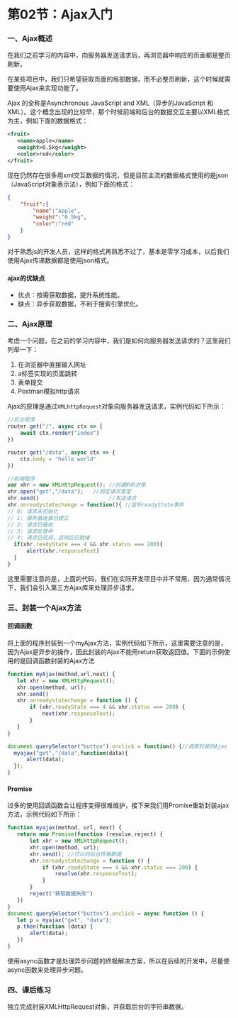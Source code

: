 # 第02节：Ajax入门

### 一、Ajax概述

在我们之前学习的内容中，向服务器发送请求后，再浏览器中响应的页面都是整页刷新。

在某些项目中，我们只希望获取页面的局部数据，而不必整页刷新，这个时候就需要使用Ajax来实现功能了。

Ajax 的全称是Asynchronous JavaScript and XML（异步的JavaScript 和 XML）。这个概念出现的比较早，那个时候前端和后台的数据交互主要以XML格式为主，例如下面的数据格式：

``` xml
<fruit>
   <name>apple</name>
   <weight>0.5kg</weight>
   <color>red</color>
</fruit>
```

现在仍然存在很多用xml交互数据的情况，但是目前主流的数据格式使用的是json（JavaScript对象表示法），例如下面的格式：

``` json
{
    "fruit":{
        "name":"apple",
        "weight":"0.5kg",
        "color":"red"
    }
}
```

对于熟悉js的开发人员，这样的格式再熟悉不过了，基本是零学习成本，以后我们使用Ajax传递数据都是使用json格式。

#### ajax的优缺点

* 优点：按需获取数据，提升系统性能。
* 缺点：异步获取数据，不利于搜索引擎优化。

### 二、Ajax原理

考虑一个问题，在之前的学习内容中，我们是如何向服务器发送请求的？这里我们列举一下：

1. 在浏览器中直接输入网址
2. a标签实现的页面跳转
3. 表单提交
4. Postman模拟http请求

Ajax的原理是通过`XMLhttpRequest`对象向服务器发送请求，实例代码如下所示：

``` js
//后台程序
router.get("/", async ctx => {
    await ctx.render("index")
})

router.get("/data", async ctx => {
    ctx.body = "hello world"
})
```

``` js
//前端程序
var xhr = new XMLHttpRequest(); //创建XHR对象
xhr.open("get","/data");   //规定请求类型
xhr.send()                      //发送请求
xhr.onreadystatechange = function(){ //监听readyState事件
// 0: 请求未初始化
// 1: 服务器连接已建立
// 2: 请求已接收
// 3: 请求处理中
// 4: 请求已完成，且响应已就绪
  if(xhr.readyState === 4 && xhr.status === 200){
      alert(xhr.responseText)
  }
}
```

这里需要注意的是，上面的代码，我们在实际开发项目中并不常用，因为通常情况下，我们会引入第三方Ajax库来处理异步请求。

### 三、封装一个Ajax方法

#### 回调函数

将上面的程序封装到一个myAjax方法，实例代码如下所示，这里需要注意的是，因为Ajax是异步的操作，因此封装的Ajax不能用return获取返回值。下面的示例使用的是回调函数封装的Ajax方法

``` js
function myAjax(method,url,next) {
   let xhr = new XMLHttpRequest();
   xhr.open(method, url);
   xhr.send()
   xhr.onreadystatechange = function () {
       if (xhr.readyState === 4 && xhr.status === 200) {
           next(xhr.responseText);
       }
   }
}

document.querySelector("button").onclick = function() {//调用封装的Ajax
  myajax("get","/data",function(data){
      alert(data);
  });
}
```

#### Promise

过多的使用回调函数会让程序变得很难维护，接下来我们用Promise重新封装ajax方法，示例代码如下所示：

``` js
function myajax(method, url, next) {
   return new Promise(function (resolve,reject) {
       let xhr = new XMLHttpRequest();
       xhr.open(method, url);
       xhr.send(); //可以向后台传输数据
       xhr.onreadystatechange = function () {
           if (xhr.readyState === 4 && xhr.status === 200) {
               resolve(xhr.responseText);
           }
       }
       reject("获取数据失败")
   })
}
document.querySelector("button").onclick = async function () {
   let p = myajax("get", "data");
   p.then(function (data) {
       alert(data);
   })
}
```

使用async函数才是处理异步问题的终极解决方案，所以在后续的开发中，尽量使async函数来处理异步问题。

### 四、课后练习

独立完成封装XMLHttpRequest对象，并获取后台的字符串数据。



